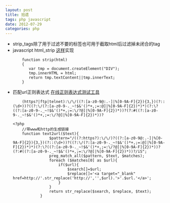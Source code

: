 ```yaml
---
layout: post
title: 拾遗
tags: php javascript
date: 2012-07-29
categories: php
---
```

+ strip_tags除了用于过滤不要的标签也可用于截取html后过滤掉未闭合的tag
+ javascript html_strip [这样](http://stackoverflow.com/questions/822452/strip-html-from-text-javascript)实现
    ```
		function strip(html)
		{
		   var tmp = document.createElement("DIV");
		   tmp.innerHTML = html;
		   return tmp.textContent||tmp.innerText;
		}
    ```
+ 匹配url正则表达式 [在线正则表达式测试工具](http://regexpal.com/)
    ```
		(https?|ftp|telnet):\/\/((?:[a-z0-9@:.-]|%[0-9A-F]{2}){3,})(?::(\d+))?((?:\/(?:[a-z0-9-._~!$&'()*+,;=:@]|%[0-9A-F]{2})*)*)(?:\?((?:[a-z0-9-._~!$&'()*+,;=:\/?@]|%[0-9A-F]{2})*))?(?:#((?:[a-z0-9-._~!$&'()*+,;=:\/?@]|%[0-9A-F]{2})*))?
    ```
    ```
	<?php
		//带www和http的生成链接
		function text2url($text){
					$pattern="/((?:https?):\/\/)?((?:[a-z0-9@:.-]|%[0-9A-F]{2}){3,})(?::(\d+))?((?:\/(?:[a-z0-9-._~!$&'()*+,;=:@]|%[0-9A-F]{2})*)*)(?:\?((?:[a-z0-9-._~!$&'()*+,;=:\/?@]|%[0-9A-F]{2})*))?(?:#((?:[a-z0-9-._~!$&'()*+,;=:\/?@]|%[0-9A-F]{2})*))?/iS";
					preg_match_all($pattern, $text, $matches);
					foreach ($matches[0] as $url){
						if($url){
							$search[]=$url;
							$replace[]='<a target="_blank" href=http://'.str_replace('http://','',$url).'>'.$url.'</a>';
						}
					}
					return str_replace($search, $replace, $text);
				}
    ```
